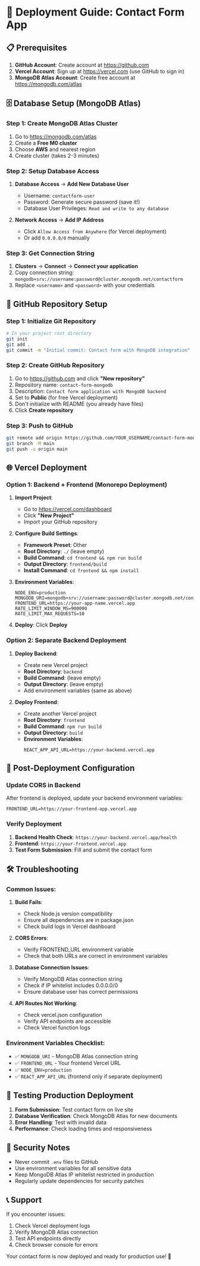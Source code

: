 # 🚀 Deployment Guide: Contact Form App

## 📋 Prerequisites

1. **GitHub Account**: Create account at https://github.com
2. **Vercel Account**: Sign up at https://vercel.com (use GitHub to sign in)
3. **MongoDB Atlas Account**: Create free account at https://mongodb.com/atlas

## 🗄️ Database Setup (MongoDB Atlas)

### Step 1: Create MongoDB Atlas Cluster
1. Go to https://mongodb.com/atlas
2. Create a **Free M0 cluster**
3. Choose **AWS** and nearest region
4. Create cluster (takes 2-3 minutes)

### Step 2: Setup Database Access
1. **Database Access** → **Add New Database User**
   - Username: `contactform-user`
   - Password: Generate secure password (save it!)
   - Database User Privileges: `Read and write to any database`

2. **Network Access** → **Add IP Address**
   - Click `Allow Access from Anywhere` (for Vercel deployment)
   - Or add `0.0.0.0/0` manually

### Step 3: Get Connection String
1. **Clusters** → **Connect** → **Connect your application**
2. Copy connection string: `mongodb+srv://username:password@cluster.mongodb.net/contactform`
3. Replace `<username>` and `<password>` with your credentials

## 📁 GitHub Repository Setup

### Step 1: Initialize Git Repository
```bash
# In your project root directory
git init
git add .
git commit -m "Initial commit: Contact form with MongoDB integration"
```

### Step 2: Create GitHub Repository
1. Go to https://github.com and click **"New repository"**
2. Repository name: `contact-form-mongodb`
3. Description: `Contact form application with MongoDB backend`
4. Set to **Public** (for free Vercel deployment)
5. Don't initialize with README (you already have files)
6. Click **Create repository**

### Step 3: Push to GitHub
```bash
git remote add origin https://github.com/YOUR_USERNAME/contact-form-mongodb.git
git branch -M main
git push -u origin main
```

## 🌐 Vercel Deployment

### Option 1: Backend + Frontend (Monorepo Deployment)

1. **Import Project**:
   - Go to https://vercel.com/dashboard
   - Click **"New Project"**
   - Import your GitHub repository

2. **Configure Build Settings**:
   - **Framework Preset**: Other
   - **Root Directory**: `./` (leave empty)
   - **Build Command**: `cd frontend && npm run build`
   - **Output Directory**: `frontend/build`
   - **Install Command**: `cd frontend && npm install`

3. **Environment Variables**:
   ```
   NODE_ENV=production
   MONGODB_URI=mongodb+srv://username:password@cluster.mongodb.net/contactform
   FRONTEND_URL=https://your-app-name.vercel.app
   RATE_LIMIT_WINDOW_MS=900000
   RATE_LIMIT_MAX_REQUESTS=10
   ```

4. **Deploy**: Click **Deploy**

### Option 2: Separate Backend Deployment

1. **Deploy Backend**:
   - Create new Vercel project
   - **Root Directory**: `backend`
   - **Build Command**: (leave empty)
   - **Output Directory**: (leave empty)
   - Add environment variables (same as above)

2. **Deploy Frontend**:
   - Create another Vercel project
   - **Root Directory**: `frontend`
   - **Build Command**: `npm run build`
   - **Output Directory**: `build`
   - **Environment Variables**:
     ```
     REACT_APP_API_URL=https://your-backend.vercel.app
     ```

## 🔧 Post-Deployment Configuration

### Update CORS in Backend
After frontend is deployed, update your backend environment variables:
```
FRONTEND_URL=https://your-frontend-app.vercel.app
```

### Verify Deployment
1. **Backend Health Check**: `https://your-backend.vercel.app/health`
2. **Frontend**: `https://your-frontend.vercel.app`
3. **Test Form Submission**: Fill and submit the contact form

## 🛠️ Troubleshooting

### Common Issues:

1. **Build Fails**:
   - Check Node.js version compatibility
   - Ensure all dependencies are in package.json
   - Check build logs in Vercel dashboard

2. **CORS Errors**:
   - Verify FRONTEND_URL environment variable
   - Check that both URLs are correct in environment variables

3. **Database Connection Issues**:
   - Verify MongoDB Atlas connection string
   - Check if IP whitelist includes 0.0.0.0/0
   - Ensure database user has correct permissions

4. **API Routes Not Working**:
   - Check vercel.json configuration
   - Verify API endpoints are accessible
   - Check Vercel function logs

### Environment Variables Checklist:
- ✅ `MONGODB_URI` - MongoDB Atlas connection string
- ✅ `FRONTEND_URL` - Your frontend Vercel URL
- ✅ `NODE_ENV=production`
- ✅ `REACT_APP_API_URL` (frontend only if separate deployment)

## 📱 Testing Production Deployment

1. **Form Submission**: Test contact form on live site
2. **Database Verification**: Check MongoDB Atlas for new documents
3. **Error Handling**: Test with invalid data
4. **Performance**: Check loading times and responsiveness

## 🔐 Security Notes

- Never commit `.env` files to GitHub
- Use environment variables for all sensitive data
- Keep MongoDB Atlas IP whitelist restricted in production
- Regularly update dependencies for security patches

## 📞 Support

If you encounter issues:
1. Check Vercel deployment logs
2. Verify MongoDB Atlas connection
3. Test API endpoints directly
4. Check browser console for errors

Your contact form is now deployed and ready for production use! 🎉
